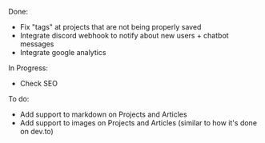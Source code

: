 Done:
- Fix "tags" at projects that are not being properly saved
- Integrate discord webhook to notify about new users + chatbot messages 
- Integrate google analytics

In Progress:
- Check SEO

To do:
- Add support to markdown on Projects and Articles
- Add support to images on Projects and Articles (similar to how it's done on dev.to)
